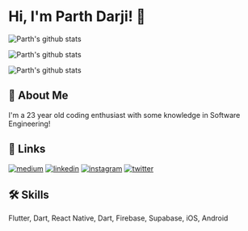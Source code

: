 # Hi, I'm Parth Darji! 👋

![Parth's github stats](https://github-readme-stats.vercel.app/api?username=parth-darji&show_icons=true&theme=react)

![Parth's github stats](https://github-readme-stats.vercel.app/api?username=parth-darji&show_icons=true&theme=react&count_private=true&hide_title=true&include_all_commits=true&hide=prs&custom_title=GitHub%20Stats%20and%20Languages)

![Parth's github stats](https://github-readme-stats.vercel.app/api?username=parth-darji&show_icons=true&theme=react&count_private=true)

## 🚀 About Me
I'm a 23 year old coding enthusiast with some knowledge in Software Engineering!


## 🔗 Links
[![medium](https://img.shields.io/badge/medium-fff?style=for-the-badge&logo=medium&logoColor=black)](https://parthpdarji.medium.com)
[![linkedin](https://img.shields.io/badge/linkedin-0A66C2?style=for-the-badge&logo=linkedin&logoColor=white)](https://www.linkedin.com/in/parth-darji/)
[![instagram](https://img.shields.io/badge/instagram-1DA1F2?style=for-the-badge&logo=instagram&logoColor=white)](http://instagram.com/iparthdarji/)
[![twitter](https://img.shields.io/badge/twitter-fff?style=for-the-badge&logo=twitter&logoColor=black)](https://twitter.com/MrParthDarji)


## 🛠 Skills
Flutter, Dart, React Native, Dart, Firebase, Supabase, iOS, Android
